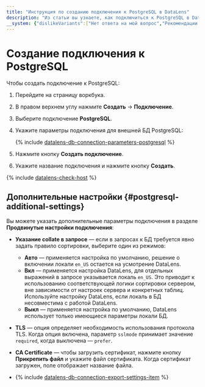 ```yaml
---
title: "Инструкция по созданию подключения к PostgreSQL в DataLens"
description: "Из статьи вы узнаете, как подключиться к PostgreSQL в DataLens."
__system: {"dislikeVariants":["Нет ответа на мой вопрос","Рекомендации не помогли","Содержание не соответствует заголовку","Другое"]}
---
```


# Создание подключения к PostgreSQL



Чтобы создать подключение к PostgreSQL:

1. Перейдите на страницу воркбука.
1. В правом верхнем углу нажмите **Создать** → **Подключение**.
1. Выберите подключение **PostgreSQL**.
1. Укажите параметры подключения для внешней БД PostgreSQL:

   {% include [datalens-db-connection-parameters-postgresql](../../../_includes/datalens/datalens-db-connection-parameters-postgresql.md) %}

1. Нажмите кнопку **Создать подключение**.
1. Укажите название подключения и нажмите кнопку **Создать**.

{% include [datalens-check-host](../../../_includes/datalens/operations/datalens-check-host.md) %}


## Дополнительные настройки {#postgresql-additional-settings}

Вы можете указать дополнительные параметры подключения в разделе **Продвинутые настройки подключения**:

* **Указание collate в запросе** — если в запросах к БД требуется явно задать правило сортировки, выберите один из режимов:

  * **Авто** — применяется настройка по умолчанию, решение о включении локали `en_US` остается на усмотрение DataLens.
  - **Вкл** — применяется настройка DataLens, для отдельных выражений в запросе указывается локаль `en_US`. Это приводит к использованию соответствующей логики сортировки сервером, вне зависимости от настроек сервера и конкретных таблиц. Используйте настройку DataLens, если локаль в БД несовместима с работой DataLens. 
  * **Выкл** — применяется настройка по умолчанию, DataLens использует только имеющиеся параметры локали БД.

* **TLS** — опция определяет необходимость использования протокола TLS. Когда опция включена, параметр `sslmode` принимает значение `required`, когда выключена — `prefer`.
* **CA Certificate** — чтобы загрузить сертификат, нажмите кнопку **Прикрепить файл** и укажите файл сертификата. Когда сертификат загружен, поле отображает название файла.
* {% include [datalens-db-connection-export-settings-item](../../../_includes/datalens/operations/datalens-db-connection-export-settings-item.md) %}
